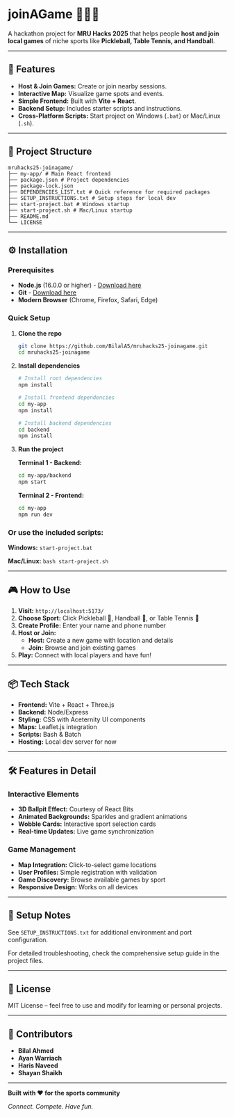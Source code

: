 # joinAGame 🏓🏸🤾

A hackathon project for **MRU Hacks 2025** that helps people **host and join local games** of niche sports like **Pickleball, Table Tennis, and Handball**.

---

## 🚀 Features
- **Host & Join Games:** Create or join nearby sessions.
- **Interactive Map:** Visualize game spots and events.
- **Simple Frontend:** Built with **Vite + React**.
- **Backend Setup:** Includes starter scripts and instructions.
- **Cross-Platform Scripts:** Start project on Windows (`.bat`) or Mac/Linux (`.sh`).

---

## 📂 Project Structure
```
mruhacks25-joinagame/
├── my-app/ # Main React frontend
├── package.json # Project dependencies
├── package-lock.json
├── DEPENDENCIES_LIST.txt # Quick reference for required packages
├── SETUP_INSTRUCTIONS.txt # Setup steps for local dev
├── start-project.bat # Windows startup
├── start-project.sh # Mac/Linux startup
├── README.md
└── LICENSE
```

---

## ⚙️ Installation

### Prerequisites
- **Node.js** (16.0.0 or higher) - [Download here](https://nodejs.org/)
- **Git** - [Download here](https://git-scm.com/)
- **Modern Browser** (Chrome, Firefox, Safari, Edge)

### Quick Setup

1. **Clone the repo**
   ```bash
   git clone https://github.com/BilalA5/mruhacks25-joinagame.git
   cd mruhacks25-joinagame
   ```

2. **Install dependencies**
   ```bash
   # Install root dependencies
   npm install
   
   # Install frontend dependencies
   cd my-app
   npm install
   
   # Install backend dependencies
   cd backend
   npm install
   ```

3. **Run the project**
   
   **Terminal 1 - Backend:**
   ```bash
   cd my-app/backend
   npm start
   ```
   
   **Terminal 2 - Frontend:**
   ```bash
   cd my-app
   npm run dev
   ```

### Or use the included scripts:

**Windows:** `start-project.bat`

**Mac/Linux:** `bash start-project.sh`

---

## 🎮 How to Use

1. **Visit:** `http://localhost:5173/`
2. **Choose Sport:** Click Pickleball 🏓, Handball 🤾, or Table Tennis 🏓
3. **Create Profile:** Enter your name and phone number
4. **Host or Join:** 
   - **Host:** Create a new game with location and details
   - **Join:** Browse and join existing games
5. **Play:** Connect with local players and have fun!

---

## 📦 Tech Stack
- **Frontend:** Vite + React + Three.js
- **Backend:** Node/Express
- **Styling:** CSS with Aceternity UI components
- **Maps:** Leaflet.js integration
- **Scripts:** Bash & Batch
- **Hosting:** Local dev server for now

---

## 🛠️ Features in Detail

### Interactive Elements
- **3D Ballpit Effect:** Courtesy of React Bits
- **Animated Backgrounds:** Sparkles and gradient animations
- **Wobble Cards:** Interactive sport selection cards
- **Real-time Updates:** Live game synchronization

### Game Management
- **Map Integration:** Click-to-select game locations
- **User Profiles:** Simple registration with validation
- **Game Discovery:** Browse available games by sport
- **Responsive Design:** Works on all devices

---

## 📝 Setup Notes
See `SETUP_INSTRUCTIONS.txt` for additional environment and port configuration.

For detailed troubleshooting, check the comprehensive setup guide in the project files.

---

## 📜 License
MIT License – feel free to use and modify for learning or personal projects.

---

## 👥 Contributors
- **Bilal Ahmed** 
- **Ayan Warriach** 
- **Haris Naveed** 
- **Shayan Shaikh**

---

**Built with ❤️ for the sports community**

*Connect. Compete. Have fun.*